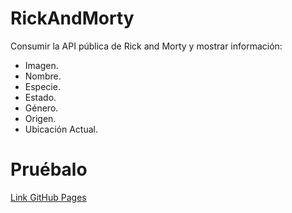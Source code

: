 # RickAndMorty 
Consumir la API pública de Rick and Morty y mostrar información:
* Imagen. 
* Nombre. 
* Especie. 
* Estado. 
* Género. 
* Origen.
* Ubicación Actual. 

# Pruébalo
[Link GitHub Pages](https://jrsierrag.github.io/RickAndMorty/)

